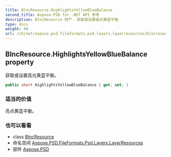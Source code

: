 ```yaml
---
title: BlncResource.HighlightsYellowBlueBalance
second_title: Aspose.PSD for .NET API 参考
description: BlncResource 财产. 获取或设置高光黄蓝平衡
type: docs
weight: 40
url: /zh/net/aspose.psd.fileformats.psd.layers.layerresources/blncresource/highlightsyellowbluebalance/
---
```

## BlncResource.HighlightsYellowBlueBalance property

获取或设置高光黄蓝平衡。

```csharp
public short HighlightsYellowBlueBalance { get; set; }
```

### 适当的价值

亮点黄蓝平衡。

### 也可以看看

* class [BlncResource](../)
* 命名空间 [Aspose.PSD.FileFormats.Psd.Layers.LayerResources](../../blncresource/)
* 部件 [Aspose.PSD](../../../)


